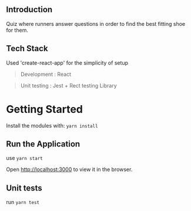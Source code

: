 ## Introduction

Quiz where runners answer questions in order to find the best fitting shoe for them.

## Tech Stack

Used 'create-react-app' for the simplicity of setup

> Development : React

> Unit testing : Jest + Rect testing Library

# Getting Started

Install the modules with: `yarn install`

## Run the Application

use `yarn start`

Open [http://localhost:3000](http://localhost:3000) to view it in the browser.

## Unit tests

run `yarn test`